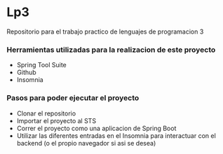 # Lp3
Repositorio para el trabajo practico de lenguajes de programacion 3
### Herramientas utilizadas para la realizacion de este proyecto
- Spring Tool Suite
- Github
- Insomnia
### Pasos para poder ejecutar el proyecto
- Clonar el repositorio
- Importar el proyecto al STS
- Correr el proyecto como una aplicacion de Spring Boot
- Utilizar las diferentes entradas en el Insomnia para interactuar con el backend (o el propio navegador si asi se desea)
